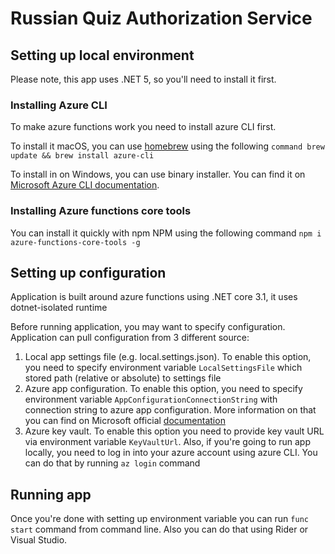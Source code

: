 # Russian Quiz Authorization Service

## Setting up local environment
Please note, this app uses .NET 5, so you'll need to install it first.

### Installing Azure CLI
To make azure functions work you need to install azure CLI first.

To install it macOS, you can use [homebrew](https://brew.sh) using the following `command brew update && brew install azure-cli`

To install in on Windows, you can use binary installer. You can find it on [Microsoft Azure CLI documentation](https://docs.microsoft.com/en-us/cli/azure/install-azure-cli-windows?tabs=azure-cli).

### Installing Azure functions core tools

You can install it quickly with npm NPM using the following command `npm i azure-functions-core-tools -g`

## Setting up configuration
Application is built around azure functions using .NET core 3.1, it uses dotnet-isolated runtime

Before running application, you may want to specify configuration. Application can pull configuration from 3 different source:
1. Local app settings file (e.g. local.settings.json). To enable this option, you need to specify environment variable `LocalSettingsFile` which stored path (relative or absolute) to settings file
2. Azure app configuration. To enable this option, you need to specify environment variable `AppConfigurationConnectionString` with connection string to azure app configuration. More information on that you can find on Microsoft official [documentation](https://docs.microsoft.com/en-us/azure/azure-app-configuration/overview)
3. Azure key vault. To enable this option you need to provide key vault URL via environment variable `KeyVaultUrl`. Also, if you're going to run app locally, you need to log in into your azure account using azure CLI. You can do that by running `az login` command


## Running app
Once you're done with setting up environment variable you can run `func start` command from command line.
Also you can do that using Rider or Visual Studio.
